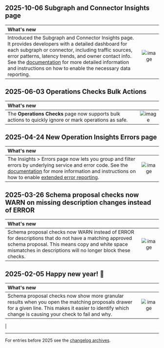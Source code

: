 [comment]: <> "NOTE! Ensure all images are added via the \[label\]\(link\) syntax!"
## 2025-10-06 Subgraph and Connector Insights page
| What's new | |
| :--------- | :-: |
| Introduced the Subgraph and Connector Insights page. It provides developers with a detailed dashboard for each subgraph or connector, including traffic sources, error patterns, latency trends, and owner contact info. See the [documentation](https://www.apollographql.com/docs/graphos/platform/insights/subgraphs) for more detailed information and instructions on how to enable the necessary data reporting. | ![image](https://github.com/user-attachments/assets/82db6c0e-dc2b-48be-b48d-2b8fb6311075) |

## 2025-06-03 Operations Checks Bulk Actions
| What's new                                                                                                                                                                                                                      | |
|:--------------------------------------------------------------------------------------------------------------------------------------------------------------------------------------------------------------------------------| :-: |
| The **Operations Checks** page now supports bulk actions to quickly ignore or mark operations as safe.   | ![image](https://github.com/user-attachments/assets/49476382-b1ae-4696-93e5-da6c13029a1b)

## 2025-04-24 New Operation Insights Errors page
| What's new | |
| :--------- | :-: |
| The Insights > Errors page now lets you group and filter errors by underlying service and error code. See the [documentation](https://www.apollographql.com/docs/graphos/platform/insights/errors) for more information and instructions on how to enable [extended error reporting](https://www.apollographql.com/docs/graphos/platform/insights/errors#extended-error-reporting).| ![image](https://github.com/user-attachments/assets/70d018ea-bdbc-479d-9e1a-c07aab246536)

## 2025-03-26 Schema proposal checks now WARN on missing description changes instead of ERROR
| What's new | |
| :--------- | :-: |
| Schema proposal checks now WARN instead of ERROR for descriptions that do not have a matching approved schema proposal. This means copy and white space mismatches in descriptions will no longer block these checks. | ![image](https://github.com/user-attachments/assets/a1fdfba0-dfa7-4a6c-9049-d93e23f1e52c)


## 2025-02-05 Happy new year! 🥳
| What's new | |
| :--------- | :-: |
| Schema proposal checks now show more granular results when you open the matching proposals drawer for a given line. This makes it easier to identify which change is causing your check to fail and why. | ![image](https://github.com/user-attachments/assets/bcbb659b-22b8-4840-8ae5-f03e890f8f9b)
 |

---
For entries before 2025 see the [changelog archives](https://github.com/apollographql/apollo-studio-community/tree/main/changelog-archives).
